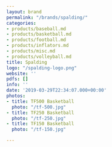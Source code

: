 ```yaml
---
layout: brand
permalink: "/brands/spalding/"
categories:
- products/baseball.md
- products/basketball.md
- products/football.md
- products/inflators.md
- products/misc.md
- products/volleyball.md
title: Spalding
logo: "/spalding-logo.png"
website: ''
pdfs: []
info: ''
date: '2019-03-29T22:34:07.000+00:00'
photos:
- title: TF500 Basketball
  photo: "/tf-500.jpg"
- title: TF250 Basketball
  photo: "/tf-250.jpg"
- title: TF150 Basketball
  photo: "/tf-150.jpg"

---
```


